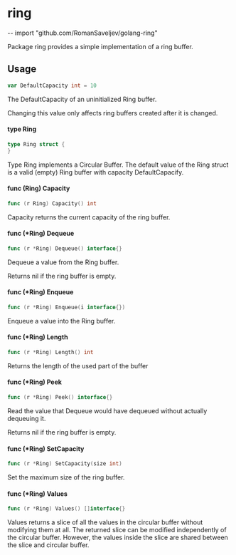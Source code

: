 # ring
--
    import "github.com/RomanSaveljev/golang-ring"

Package ring provides a simple implementation of a ring buffer.

## Usage

```go
var DefaultCapacity int = 10
```
The DefaultCapacity of an uninitialized Ring buffer.

Changing this value only affects ring buffers created after it is changed.

#### type Ring

```go
type Ring struct {
}
```

Type Ring implements a Circular Buffer. The default value of the Ring struct is
a valid (empty) Ring buffer with capacity DefaultCapacify.

#### func (Ring) Capacity

```go
func (r Ring) Capacity() int
```
Capacity returns the current capacity of the ring buffer.

#### func (*Ring) Dequeue

```go
func (r *Ring) Dequeue() interface{}
```
Dequeue a value from the Ring buffer.

Returns nil if the ring buffer is empty.

#### func (*Ring) Enqueue

```go
func (r *Ring) Enqueue(i interface{})
```
Enqueue a value into the Ring buffer.

#### func (*Ring) Length

```go
func (r *Ring) Length() int
```
Returns the length of the used part of the buffer

#### func (*Ring) Peek

```go
func (r *Ring) Peek() interface{}
```
Read the value that Dequeue would have dequeued without actually dequeuing it.

Returns nil if the ring buffer is empty.

#### func (*Ring) SetCapacity

```go
func (r *Ring) SetCapacity(size int)
```
Set the maximum size of the ring buffer.

#### func (*Ring) Values

```go
func (r *Ring) Values() []interface{}
```
Values returns a slice of all the values in the circular buffer without
modifying them at all. The returned slice can be modified independently of the
circular buffer. However, the values inside the slice are shared between the
slice and circular buffer.
